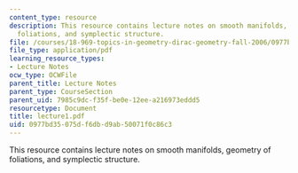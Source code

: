 ```yaml
---
content_type: resource
description: This resource contains lecture notes on smooth manifolds, geometry of
  foliations, and symplectic structure.
file: /courses/18-969-topics-in-geometry-dirac-geometry-fall-2006/0977bd35075df6dbd9ab50071f0c86c3_lecture1.pdf
file_type: application/pdf
learning_resource_types:
- Lecture Notes
ocw_type: OCWFile
parent_title: Lecture Notes
parent_type: CourseSection
parent_uid: 7985c9dc-f35f-be0e-12ee-a216973eddd5
resourcetype: Document
title: lecture1.pdf
uid: 0977bd35-075d-f6db-d9ab-50071f0c86c3
---
```

This resource contains lecture notes on smooth manifolds, geometry of foliations, and symplectic structure.

